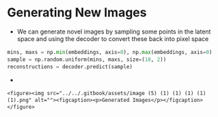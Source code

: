 # Generating New Images

* We can generate novel images by sampling some points in the latent space and using the decoder to convert these back into pixel space

```python
mins, maxs = np.min(embeddings, axis=0), np.max(embeddings, axis=0)
sample = np.random.uniform(mins, maxs, size=(18, 2))
reconstructions = decoder.predict(sample)
```

*

    <figure><img src="../../.gitbook/assets/image (5) (1) (1) (1) (1) (1).png" alt=""><figcaption><p>Generated Images</p></figcaption></figure>

